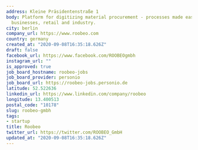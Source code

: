 ```yaml
---
address: Kleine Präsidentenstraße 1
body: Platform for digitizing material procurement - processes made easy for craft
  businesses, retail and industry.
city: berlin
company_url: https://www.roobeo.com
country: germany
created_at: "2020-09-08T16:35:18.626Z"
draft: false
facebook_url: https://www.facebook.com/ROOBEOgmbh
instagram_url: ""
is_approved: true
job_board_hostname: roobeo-jobs
job_board_provider: personio
job_board_url: https://roobeo-jobs.personio.de
latitude: 52.522636
linkedin_url: https://www.linkedin.com/company/roobeo
longitude: 13.400513
postal_code: "10178"
slug: roobeo-gmbh
tags:
- startup
title: Roobeo
twitter_url: https://twitter.com/ROOBEO_GmbH
updated_at: "2020-09-08T16:35:18.626Z"
---
```

